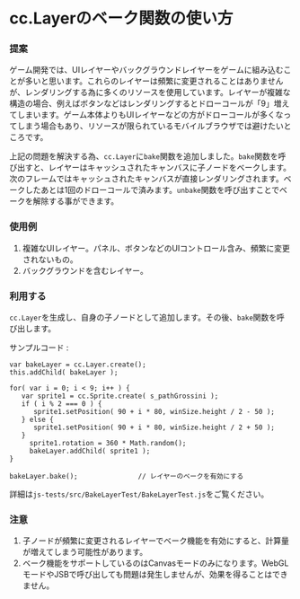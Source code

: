 # cc.Layerのベーク関数の使い方

### 提案 ###

ゲーム開発では、UIレイヤーやバックグラウンドレイヤーをゲームに組み込むことが多いと思います。これらのレイヤーは頻繁に変更されることはありませんが、レンダリングする為に多くのリソースを使用しています。レイヤーが複雑な構造の場合、例えばボタンなどはレンダリングするとドローコールが「9」増えてしまいます。ゲーム本体よりもUIレイヤーなどの方がドローコールが多くなってしまう場合もあり、リソースが限られているモバイルブラウザでは避けたいところです。

上記の問題を解決する為、`cc.Layer`に`bake`関数を追加しました。`bake`関数を呼び出すと、レイヤーはキャッシュされたキャンバスに子ノードをベークします。次のフレームではキャッシュされたキャンバスが直接レンダリングされます。ベークしたあとは1回のドローコールで済みます。`unbake`関数を呼び出すことでベークを解除する事ができます。

### 使用例 ###

1. 複雑なUIレイヤー。パネル、ボタンなどのUIコントロール含み、頻繁に変更されないもの。
2. バックグラウンドを含むレイヤー。

### 利用する ###

`cc.Layer`を生成し、自身の子ノードとして追加します。その後、`bake`関数を呼び出します。

サンプルコード :

	var bakeLayer = cc.Layer.create();
    this.addChild( bakeLayer );

    for( var i = 0; i < 9; i++ ) {
       var sprite1 = cc.Sprite.create( s_pathGrossini );
       if ( i % 2 === 0 ) {
          sprite1.setPosition( 90 + i * 80, winSize.height / 2 - 50 );
       } else {
          sprite1.setPosition( 90 + i * 80, winSize.height / 2 + 50 );
       }
         sprite1.rotation = 360 * Math.random();
         bakeLayer.addChild( sprite1 );
    }
    
    bakeLayer.bake();				// レイヤーのベークを有効にする

詳細は`js-tests/src/BakeLayerTest/BakeLayerTest.js`をご覧ください。

### 注意 ###

1. 子ノードが頻繁に変更されるレイヤーでベーク機能を有効にすると、計算量が増えてしまう可能性があります。
2. ベーク機能をサポートしているのはCanvasモードのみになります。WebGLモードやJSBで呼び出しても問題は発生しませんが、効果を得ることはできません。